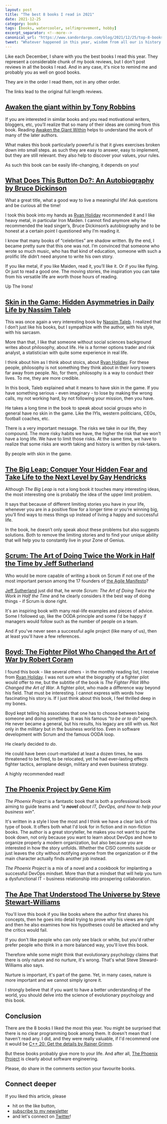 ```yaml
---
layout: post
title: "The best 8 books I read in 2021"
date: 2021-12-25
category: books
tags: [books, watercooler, selfimprovement, hobby]
excerpt_separator: <!--more-->
canonical_url: "https://www.sandordargo.com/blog/2021/12/25/top-8-books-i-read-in-2021"
tweet: "Whatever happened in this year, wisdom from all our is history is always with you to cheer us up. Here are the best ones I read in 2021."
---
```

Like each December, I share with you the best books I read this year. They represent a considerable chunk of my book reviews, but I don't post reviews in all the books I read. And in any case, it's nice to remind me and probably you as well on good books.
<!--more-->
They are in the order I read them, not in any other order.

The links lead to the original full length reviews.

## [Awaken the giant within by Tony Robbins](https://devreads.sandordargo.com/awaken-the-giant-within/)

If you are interested in similar books and you read motivational writers, bloggers, etc, you’ll realize that so many of their ideas are coming from this book. Reading [Awaken the Giant Within](https://devreads.sandordargo.com/awaken-the-giant-within/) helps to understand the work of many of the later authors.

What makes this book particularly powerful is that it gives exercises broken down into small steps. as such they are easy to answer, easy to implement, but they are still relevant. they also help to discover your values, your rules.

As such this book can be easily life-changing, it depends on you!

## [What Does This Button Do?: An Autobiography by Bruce Dickinson](https://devreads.sandordargo.com/what-does-this-button-do-bruce-dickinson/)

What a great title, what a good way to live a meaningful life! Ask questions and be curious all the time!

I took this book into my hands as [Ryan Holiday](https://ryanholiday.net/reading-newsletter/) recommended it and I like heavy metal, in particular Iron Maiden. I cannot find anymore why he recommended the lead singer’s, Bruce Dickinson’s autobiography and to be honest at a certain point I questioned why I’m reading it.

I know that many books of “celebrities” are shadow written. By the end, I became pretty sure that this one was not. I’m convinced that someone who wrote so much music, who has that kind of education, someone with such a prolific life didn’t need anyone to write his own story.

If you like metal, if you like Maiden, read it, you’ll like it. Or if you like flying. Or just to read a good one. The moving stories, the inspiration you can take from his versatile life are worth those hours of reading.

Up The Irons!

## [Skin in the Game: Hidden Asymmetries in Daily Life by Nassim Taleb](https://devreads.sandordargo.com/skin-in-the-game-by-nassim-taleb/)

This was once again a very interesting book by [Nassim Taleb](https://www.sandordargo.com/blog/2018/10/31/nassim-taleb-the-black-swan). I realized that I don’t just like his books, but I sympathize with the author, with his style, with his sarcasm.

More than that, I like that someone without social sciences background writes about philosophy, about life. He is a former options trader and risk analyst, a statistician with quite some experience in real life.

I think about him as I think about stoics, about [Ryan Holiday](https://ryanholiday.net/reading-newsletter/). For these people, philosophy is not something they think about in their ivory towers far away from people. No, for them, philosophy is a way to conduct their lives. To me, they are more credible.

In this book, Taleb explained what it means to have skin in the game. If you have something serious - even imaginary - to lose by making the wrong calls, my not working hard, by not following your mission, then you have.

He takes a long time in the book to speak about social groups who in general have no skin in the game. Like the IYIs, western politicians, CEOs, football coaches, etc.

There is a very important message. The risks we take in our life, they compound. The more risky habits we have, the higher the risk that we won’t have a long life. We have to limit those risks. At the same time, we have to realize that some risks are worth taking and history is written by risk-takers.

By people with skin in the game.

## [The Big Leap: Conquer Your Hidden Fear and Take Life to the Next Level by Gay Hendricks](https://devreads.sandordargo.com/the-big-leap-by-gay-hendricks/)

Although *The Big Leap* is not a long book it touches many interesting ideas, the most interesting one is probably the idea of the upper limit problem.

It says that because of different limiting stories you have in your life, whenever you are in a positive flow for a longer time or you’re winning big, you’ll find ways to mess things up instead of living a happy and successful life.

In the book, he doesn’t only speak about these problems but also suggests solutions. Both to remove the limiting stories and to find your unique ability that will help you to constantly live in your Zone of Genius.

## [Scrum: The Art of Doing Twice the Work in Half the Time by Jeff Sutherland](https://devreads.sandordargo.com/scrum-by-jeff-sutherland/)

Who would be more capable of writing a book on Scrum if not one of the most important person among the 17 founders of [the Agile Manifesto](https://agilemanifesto.org/)?

[Jeff Sutherland](https://twitter.com/jeffsutherland) just did that, he wrote *Scrum: The Art of Doing Twice the Work in Half the Time* and he clearly considers it the best way of doing things - if Scrum is done right.

It's an inspiring book with many real-life examples and pieces of advice. Some I followed up, like the OODA principle and some I'd be happy if managers would follow such as the number of people on a team.

And if you've never seen a successful agile project (like many of us), then at least you'll have a few references.

## [Boyd: The Fighter Pilot Who Changed the Art of War by Robert Coram](https://devreads.sandordargo.com/boyd-by-robert-coram/)

I found this book - like several others - in the monthly reading list, I receive from [Ryan Holiday](https://ryanholiday.net/reading-newsletter/). I was not sure what the biography of a fighter pilot would offer to me, but the subtitle of the book is *The Fighter Pilot Who Changed the Art of War*. A fighter pilot, who made a difference way beyond his field. That must be interesting. I cannot express with words how fascinating his story is. If I just think about this book, I feel thrilled deep in my bones.

Boyd kept telling his associates that one has to choose between being someone and doing something. It was his famous *"to be or to do"* speech. He never became a general, but his results, his legacy are still with us. Not only in the military but in the business world too. Even in software development with Scrum and the famous OODA loop.

He clearly decided *to do*.

He could have been court-martialed at least a dozen times, he was threatened to be fired, to be relocated, yet he had ever-lasting effects fighter tactics, aeroplane design, military and even business strategy.

A highly recommended read!

## [The Phoenix Project by Gene Kim](https://devreads.sandordargo.com/the-phoenix-project-by-gene-kim/)

*The Phoenix Project* is a fantastic book that is both a professional book aiming to guide teams and *"a **novel** about IT, DevOps, and how to help your business win"*.

It's written in a style I love the most and I think we have a clear lack of this type of book. It offers both what I'd look for in fiction and in non-fiction books. The author is a great storyteller, he makes you not want to put the book down, not only because you want to learn about DevOps and how to organize properly a modern organization, but also because you are interested in how the story unfolds. Whether the CISO commits suicide or just leaves the city without notifying anyone from the organization or if the main character actually finds another job instead.

*The Phoenix Project* is a mix of a novel and a cookbook for implanting a successful DevOps mindset. More than that a mindset that will help you turn a dysfunctional IT - business relationship into prospering collaboration. 

## [The Ape That Understood The Universe by Steve Stewart-Williams](https://devreads.sandordargo.com/the-ape-that-understood-the-universe/)

You'll love this book if you like books where the author first shares his concepts, then he goes into detail trying to prove why his views are right and then he also examines how his hypotheses could be attacked and why the critics would fail. 

If you don't like people who can only see black or white, but you'd rather prefer people who think in a more balanced way, you'll love this book.

Therefore while some might think that evolutionary psychology claims that there is only nature and no nurture, it's wrong. That's what Steve Steward-Williams also says.

Nurture is important, it's part of the game. Yet, in many cases, nature is more important and we cannot simply ignore it.

I strongly believe that if you want to have a better understanding of the world, you should delve into the science of evolutionary psychology and this book.

## Conclusion

There are the 8 books I liked the most this year. You might be surprised that there is no clear programming book among them. It doesn't mean that I haven't read any. I did, and they were really valuable, if I'd recommend one it would be [C++ 20: Get the details by Rainer Grimm](https://devreads.sandordargo.com/cpp20-get-the-details-rainer-grimm/).

But these books probably give more to your life. And after all, [The Phoenix Project](https://www.amazon.com/gp/product/1942788290/ref=as_li_qf_asin_il_tl?ie=UTF8&tag=sandordargo-20&creative=9325&linkCode=as2&creativeASIN=1942788290&linkId=fc9c78132b98763cc56dca36a783a5f4) is clearly about software engineering.

Please, do share in the comments section your favourite books.

## Connect deeper

If you liked this article, please 
- hit on the like button,  
- [subscribe to my newsletter](http://eepurl.com/gvcv1j) 
- and let's connect on [Twitter](https://twitter.com/SandorDargo)!
